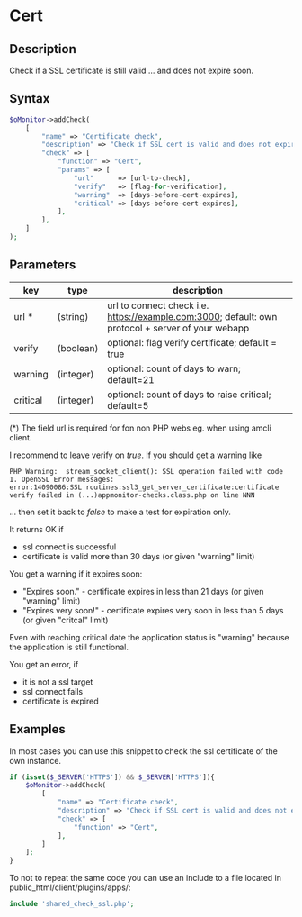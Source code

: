 # Cert #

## Description ##

Check if a SSL certificate is still valid ... and does not expire soon.

## Syntax ##

```php
$oMonitor->addCheck(
    [
        "name" => "Certificate check",
        "description" => "Check if SSL cert is valid and does not expire soon",
        "check" => [
            "function" => "Cert",
            "params" => [
                "url"      => [url-to-check],
                "verify"   => [flag-for-verification],
                "warning"  => [days-before-cert-expires],
                "critical" => [days-before-cert-expires],
            ],
        ],
    ]
);
```

## Parameters ##

| key      | type     | description
|---       |---       |---
|url *     |(string)  |url to connect check i.e. <https://example.com:3000>; default: own protocol + server of your webapp
|verify    |(boolean) |optional: flag verify certificate; default = true
|warning   |(integer) |optional: count of days to warn; default=21
|critical  |(integer) |optional: count of days to raise critical; default=5

(*) The field url is required for fon non PHP webs eg. when using amcli client.

I recommend to leave verify on *true*. If you should get a warning like

```text
PHP Warning:  stream_socket_client(): SSL operation failed with code 1. OpenSSL Error messages:
error:14090086:SSL routines:ssl3_get_server_certificate:certificate verify failed in (...)appmonitor-checks.class.php on line NNN
```

... then set it back to *false* to make a test for expiration only.

It returns OK if

- ssl connect is successful
- certificate is valid more than 30 days (or given "warning" limit)

You get a warning if it expires soon:

- "Expires soon." - certificate expires in less than 21 days (or given "warning" limit)
- "Expires very soon!" - certificate expires very soon in less than 5 days (or given "critcal" limit)

Even with reaching critical date the application status is "warning" because the application is still functional.

You get an error, if

- it is not a ssl target
- ssl connect fails
- certificate is expired

## Examples ##

In most cases you can use this snippet to check the ssl certificate of the own instance.

```php
if (isset($_SERVER['HTTPS']) && $_SERVER['HTTPS']){
    $oMonitor->addCheck(
        [
            "name" => "Certificate check",
            "description" => "Check if SSL cert is valid and does not expire soon",
            "check" => [
                "function" => "Cert",
            ],
        ]
    ];
}
```

To not to repeat the same code you can use an include to a file located in public_html/client/plugins/apps/:

```php
include 'shared_check_ssl.php';
```
